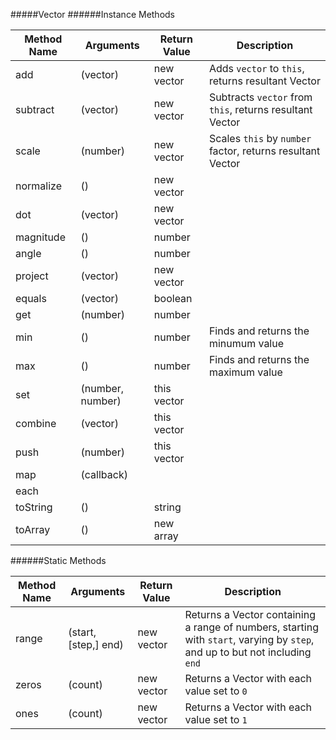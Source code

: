#####Vector
######Instance Methods

Method Name           | Arguments                 | Return Value            | Description
----------------------|---------------------------|-------------------------|------------
add                   | (vector)                  | new vector              | Adds `vector` to `this`, returns resultant Vector
subtract              | (vector)                  | new vector              | Subtracts `vector` from `this`, returns resultant Vector
scale                 | (number)                  | new vector              | Scales `this` by `number` factor, returns resultant Vector
normalize             | ()                        | new vector              |
dot                   | (vector)                  | new vector              |
magnitude             | ()                        | number                  |
angle                 | ()                        | number                  |
project               | (vector)                  | new vector              |
equals                | (vector)                  | boolean                 |
get                   | (number)                  | number                  |
min                   | ()                        | number                  | Finds and returns the minumum value
max                   | ()                        | number                  | Finds and returns the maximum value
set                   | (number, number)          | this vector             |
combine               | (vector)                  | this vector             |
push                  | (number)                  | this vector             |
map                   | (callback)                |                         |
each                  |                           |                         |
toString              | ()                        | string                  |
toArray               | ()                        | new array               |

######Static Methods

Method Name           | Arguments                 | Return Value            | Description
----------------------|---------------------------|-------------------------|-------------
range                 | (start, [step,]  end)     | new vector              | Returns a Vector containing a range of numbers, starting with `start`, varying by `step`, and up to but not including `end`
zeros                 | (count)                   | new vector              | Returns a Vector with each value set to `0`
ones                  | (count)                   | new vector              | Returns a Vector with each value set to `1`
